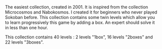 The easiest collection, created in 2001. It is inspired from the collection Microcosmos and Nabokosmos. I created it for beginners who never played Sokoban before. This collection contains some twin levels which allow you to learn progressively this game  by adding a box. An expert should solve it in less than one hour. 

This collection contains 40 levels :  2 levels "1box", 16 levels "2boxes" and 22 levels "3boxes".  

